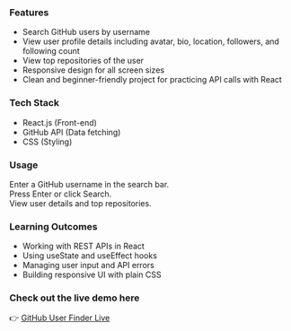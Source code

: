 ### Features

- Search GitHub users by username
- View user profile details including avatar, bio, location, followers, and following count
- View top repositories of the user
- Responsive design for all screen sizes
- Clean and beginner-friendly project for practicing API calls with React

### Tech Stack

- React.js (Front-end)
- GitHub API (Data fetching)
- CSS (Styling)

### Usage

Enter a GitHub username in the search bar.  
Press Enter or click Search.  
View user details and top repositories.

### Learning Outcomes

- Working with REST APIs in React
- Using useState and useEffect hooks
- Managing user input and API errors
- Building responsive UI with plain CSS

### Check out the live demo here

👉 [GitHub User Finder Live
](https://gitrepo-7krj.vercel.app/)
